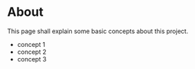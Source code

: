 # About

This page shall explain some basic concepts about this project.

* concept 1
* concept 2
* concept 3
